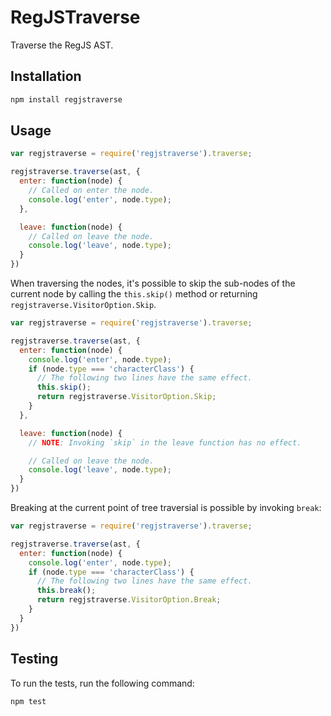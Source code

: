 # RegJSTraverse

Traverse the RegJS AST.

## Installation

```bash
npm install regjstraverse
```

## Usage

```js
var regjstraverse = require('regjstraverse').traverse;

regjstraverse.traverse(ast, {
  enter: function(node) {
    // Called on enter the node.
    console.log('enter', node.type);
  },

  leave: function(node) {
    // Called on leave the node.
    console.log('leave', node.type);
  }
})
```

When traversing the nodes, it's possible to skip the sub-nodes of the current
node by calling the `this.skip()` method or returning `regjstraverse.VisitorOption.Skip`.

```js
var regjstraverse = require('regjstraverse').traverse;

regjstraverse.traverse(ast, {
  enter: function(node) {
    console.log('enter', node.type);
    if (node.type === 'characterClass') {
      // The following two lines have the same effect.
      this.skip();
      return regjstraverse.VisitorOption.Skip;
    }
  },

  leave: function(node) {
    // NOTE: Invoking `skip` in the leave function has no effect.

    // Called on leave the node.
    console.log('leave', node.type);
  }
})
```

Breaking at the current point of tree traversial is possible by invoking `break`:

```js
var regjstraverse = require('regjstraverse').traverse;

regjstraverse.traverse(ast, {
  enter: function(node) {
    console.log('enter', node.type);
    if (node.type === 'characterClass') {
      // The following two lines have the same effect.
      this.break();
      return regjstraverse.VisitorOption.Break;
    }
  }
})
```

## Testing

To run the tests, run the following command:

```bash
npm test
```